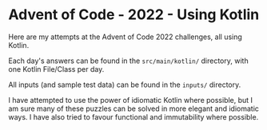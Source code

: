 # Advent of Code - 2022 - Using Kotlin

Here are my attempts at the Advent of Code 2022 challenges, all using Kotlin.

Each day's answers can be found in the `src/main/kotlin/` directory, with one Kotlin File/Class per day.

All inputs (and sample test data) can be found in the `inputs/` directory.

I have attempted to use the power of idiomatic Kotlin where possible, but I am sure many of these puzzles can be solved in more elegant and idiomatic ways. I have also tried to favour functional and immutability where possible.
